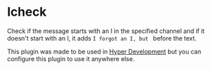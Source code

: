 # Icheck

Check if the message starts with an I in the specified channel and if it doesn't start with an I, it adds `I forgot an I, but ` before the text.

This plugin was made to be used in [Hyper Development](https://discord.gg/YhjySxSSJB) but you can configure this plugin to use it anywhere else.